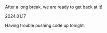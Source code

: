 After a long break, we are ready to get back at it!

2024.01.17

Having trouble pushing code up tonight.
